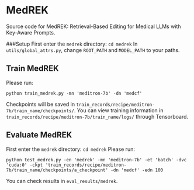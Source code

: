 # MedREK


Source code for MedREK: Retrieval-Based Editing for Medical LLMs with Key-Aware Prompts.

###Setup
First enter the `medrek` directory: `cd medrek`
In `utils/global_attrs.py`, change  `ROOT_PATH` and `MODEL_PATH` to your paths.

## Train MedREK

Please run:
```
python train_medrek.py -mn 'meditron-7b' -dn 'medcf'  
```
Checkpoints will be saved in `train_records/recipe/meditron-7b/train_name/checkpoints/`.
You can view training information in `train_records/recipe/meditron-7b/train_name/logs/` through Tensorboard.

## Evaluate MedREK
First enter the `medrek` directory: `cd medrek`
Please run:
```
python test_medrek.py -en 'medrek' -mn 'meditron-7b' -et 'batch' -dvc 'cuda:0' -ckpt 'train_records/recipe/meditron-7b/train_name/checkpoints/a_checkpoint' -dn 'medcf' -edn 100
```
You can check results in `eval_results/medrek`.
